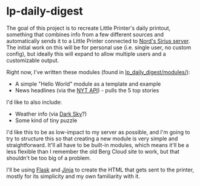 # lp-daily-digest

The goal of this project is to recreate Little Printer's daily printout, something that combines info from a few different sources and automatically sends it to a Little Printer connected to [Nord's Sirius server][nord-sirius]. The initial work on this will be for personal use (i.e. single user, no custom config), but ideally this will expand to allow multiple users and a customizable output.

Right now, I've written these modules (found in [lp\_daily\_digest/modules/](lp_daily_digest/modules/)):

* A simple "Hello World" module as a template and example
* News headlines (via the [NYT API][]) - pulls the 5 top stories

I'd like to also include:

* Weather info (via [Dark Sky][]?)
* Some kind of tiny puzzle

I'd like this to be as low-impact to my server as possible, and I'm going to try to structure this so that creating a new module is very simple and straightforward. It'll all have to be built-in modules, which means it'll be a less flexible than I remember the old Berg Cloud site to work, but that shouldn't be too big of a problem.

I'll be using [Flask][] and [Jinja][] to create the HTML that gets sent to the printer, mostly for its simplicity and my own familiarity with it.

[nord-sirius]: http://littleprinter.nordprojects.co
[NYT API]: https://developer.nytimes.com/apis
[Dark Sky]: https://darksky.net/dev
[Flask]: https://palletsprojects.com/p/flask/
[Jinja]: https://palletsprojects.com/p/jinja/
